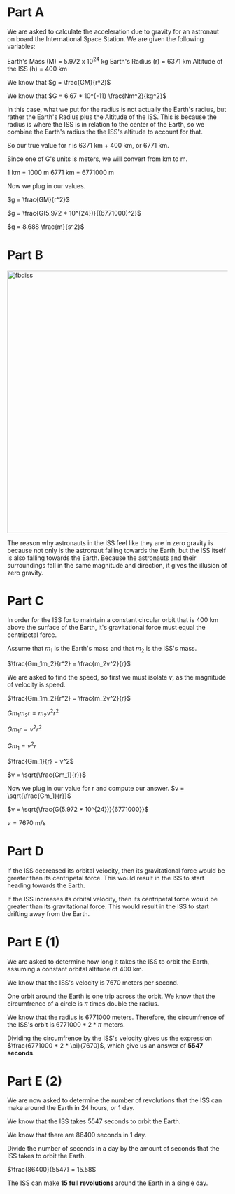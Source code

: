 # Part A
We are asked to calculate the acceleration due to gravity for an astronaut on board the International Space Station. We are given the following variables:

Earth's Mass (M) = 5.972 x 10<sup>24</sup> kg
Earth's Radius (r) = 6371 km
Altitude of the ISS (h) = 400 km

We know that $g = \frac{GM}{r^2}$

We know that $G = 6.67 * 10^{-11} \frac{Nm^2}{kg^2}$

In this case, what we put for the radius is not actually the Earth's radius, but rather the Earth's Radius plus the Altitude of the ISS. This is because the radius is where the ISS is in relation to the center of the Earth, so we combine the Earth's radius the the ISS's altitude to account for that. 

So our true value for r is 6371 km + 400 km, or 6771 km.

Since one of G's units is meters, we will convert from km to m.

1 km = 1000 m
6771 km = 6771000 m

Now we plug in our values.

$g = \frac{GM}{r^2}$

$g = \frac{G(5.972 * 10^{24})}{(6771000)^2}$

$g = 8.688 \frac{m}{s^2}$ 

# Part B

<img width="800" height="600" alt="fbdiss" src="https://github.com/user-attachments/assets/b95a945a-b64f-4048-bf89-404a477bf1ef" />

The reason why astronauts in the ISS feel like they are in zero gravity is because not only is the astronaut falling towards the Earth, but the ISS itself is also falling towards the Earth. Because the astronauts and their surroundings fall in the same magnitude and direction, it gives the illusion of zero gravity.

# Part C

In order for the ISS for to maintain a constant circular orbit that is 400 km above the surface of the Earth, it's gravitational force must equal the centripetal force.

Assume that $m_1$ is the Earth's mass and that $m_2$ is the ISS's mass.

$\frac{Gm_1m_2}{r^2} = \frac{m_2v^2}{r}$

We are asked to find the speed, so first we must isolate $v$, as the magnitude of velocity is speed.

$\frac{Gm_1m_2}{r^2} = \frac{m_2v^2}{r}$

$Gm_1m_2r = m_2v^2r^2$

$Gm_1r = v^2r^2$

$Gm_1 = v^2r$

$\frac{Gm_1}{r} = v^2$

$v = \sqrt{\frac{Gm_1}{r}}$

Now we plug in our value for r and compute our answer.
$v = \sqrt{\frac{Gm_1}{r}}$

$v = \sqrt{\frac{G(5.972 * 10^{24})}{6771000}}$

$v = 7670$ m/s

# Part D

If the ISS decreased its orbital velocity, then its gravitational force would be greater than its centripetal force. This would result in the ISS to start heading towards the Earth.

If the ISS increases its orbital velocity, then its centripetal force would be greater than its gravitational force. This would result in the ISS to start drifting away from the Earth.

# Part E (1)

We are asked to determine how long it takes the ISS to orbit the Earth, assuming a constant orbital altitude of 400 km.

We know that the ISS's velocity is 7670 meters per second.

One orbit around the Earth is one trip across the orbit. We know that the circumfrence of a circle is $\pi$ times double the radius. 

We know that the radius is 6771000 meters. Therefore, the circumfrence of the ISS's orbit is $6771000 * 2 * \pi$ meters. 

Dividing the circumfrence by the ISS's velocity gives us the expression $\frac{6771000 * 2 * \pi}{7670}$, which give us an answer of **5547 seconds**.

# Part E (2)

We are now asked to determine the number of revolutions that the ISS can make around the Earth in 24 hours, or 1 day.

We know that the ISS takes 5547 seconds to orbit the Earth.

We know that there are 86400 seconds in 1 day.

Divide the number of seconds in a day by the amount of seconds that the ISS takes to orbit the Earth.

$\frac{86400}{5547} = 15.58$

The ISS can make **15 full revolutions** around the Earth in a single day.
